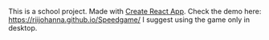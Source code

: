 
This is a school project. Made with [Create React App](https://github.com/facebook/create-react-app).
Check the demo here: https://riijohanna.github.io/Speedgame/ I suggest using the game only in desktop.



